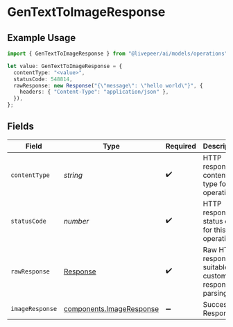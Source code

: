 # GenTextToImageResponse

## Example Usage

```typescript
import { GenTextToImageResponse } from "@livepeer/ai/models/operations";

let value: GenTextToImageResponse = {
  contentType: "<value>",
  statusCode: 548814,
  rawResponse: new Response("{\"message\": \"hello world\"}", {
    headers: { "Content-Type": "application/json" },
  }),
};
```

## Fields

| Field                                                                 | Type                                                                  | Required                                                              | Description                                                           |
| --------------------------------------------------------------------- | --------------------------------------------------------------------- | --------------------------------------------------------------------- | --------------------------------------------------------------------- |
| `contentType`                                                         | *string*                                                              | :heavy_check_mark:                                                    | HTTP response content type for this operation                         |
| `statusCode`                                                          | *number*                                                              | :heavy_check_mark:                                                    | HTTP response status code for this operation                          |
| `rawResponse`                                                         | [Response](https://developer.mozilla.org/en-US/docs/Web/API/Response) | :heavy_check_mark:                                                    | Raw HTTP response; suitable for custom response parsing               |
| `imageResponse`                                                       | [components.ImageResponse](../../models/components/imageresponse.md)  | :heavy_minus_sign:                                                    | Successful Response                                                   |